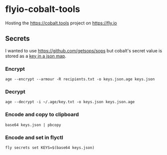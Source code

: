 # flyio-cobalt-tools
 Hosting the https://cobalt.tools project on https://fly.io

## Secrets
I wanted to use https://github.com/getsops/sops but cobalt's secret value is stored as a [key in a json map](https://github.com/imputnet/cobalt/blob/main/docs/run-an-instance.md#api-key-file-format).

### Encrypt
`age --encrypt --armour -R recipients.txt -o keys.json.age keys.json`

### Decrypt
`age --decrypt -i ~/.age/key.txt -o keys.json keys.json.age`

### Encode and copy to clipboard
`base64 keys.json | pbcopy`

### Encode and set in flyctl
`fly secrets set KEYS=$(base64 keys.json)`
